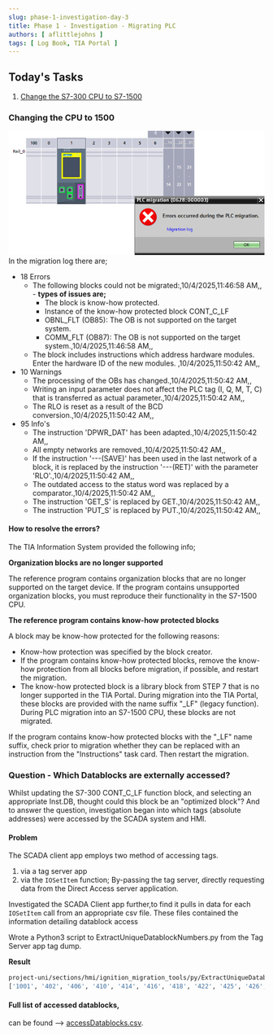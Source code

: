 ```yaml
---
slug: phase-1-investigation-day-3
title: Phase 1 - Investigation - Migrating PLC
authors: [ aflittlejohns ]
tags: [ Log Book, TIA Portal ]
---
```


## Today's Tasks
1. [Change the S7-300 CPU to S7-1500 ](https://github.com/pfAuto/project-uni/issues/15)
<!-- truncate -->

### Changing the CPU to 1500

![img.png](img.png)
In the migration log there are;
- 18 Errors
  - The following blocks could not be migrated:,10/4/2025,11:46:58 AM,, - **types of issues are;**
    - The block is know-how protected.
    - Instance of the know-how protected block CONT_C_LF
    - OBNL_FLT (OB85): The OB is not supported on the target system.
    - COMM_FLT (OB87): The OB is not supported on the target system.,10/4/2025,11:46:58 AM,,
  - The block includes instructions which address hardware modules. Enter the hardware ID of the new modules. ,10/4/2025,11:50:42 AM,,
- 10 Warnings
  - The processing of the OBs has changed.,10/4/2025,11:50:42 AM,,
  - Writing an input parameter does not affect the PLC tag (I, Q, M, T, C) that is transferred as actual parameter.,10/4/2025,11:50:42 AM,,
  - The RLO is reset as a result of the BCD conversion.,10/4/2025,11:50:42 AM,,
- 95 Info's
  - The instruction 'DPWR_DAT' has been adapted.,10/4/2025,11:50:42 AM,,
  - All empty networks are removed.,10/4/2025,11:50:42 AM,,
  - If the instruction '---(SAVE)' has been used in the last network of a block, it is replaced by the instruction '---(RET)' with the parameter 'RLO'.,10/4/2025,11:50:42 AM,,
  - The outdated access to the status word was replaced by a comparator.,10/4/2025,11:50:42 AM,,
  - The instruction 'GET_S' is replaced by GET.,10/4/2025,11:50:42 AM,,
  - The instruction 'PUT_S' is replaced by PUT.,10/4/2025,11:50:42 AM,,

#### How to resolve the errors?

The TIA Information System provided the following info;

**Organization blocks are no longer supported**

The reference program contains organization blocks that are no longer supported on the target device. If the program 
contains unsupported organization blocks, you must reproduce their functionality in the S7-1500 CPU.



**The reference program contains know-how protected blocks**

A block may be know-how protected for the following reasons:
- Know-how protection was specified by the block creator. 
- If the program contains know-how protected blocks, remove the know-how protection from all blocks before migration, if possible, and restart the migration. 
- The know-how protected block is a library block from STEP 7 that is no longer supported in the TIA Portal. During migration into the TIA Portal, these blocks are provided with the name suffix "_LF" (legacy function). During PLC migration into an S7-1500 CPU, these blocks are not migrated.

If the program contains know-how protected blocks with the "_LF" name suffix, check prior to migration whether they can be replaced with an instruction from the "Instructions" task card. Then restart the migration.

### Question - Which Datablocks are externally accessed?

Whilst updating the S7-300 CONT_C_LF function block, and selecting an appropriate Inst.DB, thought could this block be an 
"optimized block"? And to answer the question, investigation began into which tags (absolute addresses) were accessed by
the SCADA system and HMI.

#### Problem
The SCADA client app employs two method of accessing tags. 
1. via a tag server app
2. via the `IOSetItem` function; By-passing the tag server, directly requesting data from the Direct Access server application.

Investigated the SCADA Client app further,to find it pulls in data for each `IOSetItem` call from an appropriate csv file.
These files contained the information detailing datablock access


Wrote a Python3 script to ExtractUniqueDatablockNumbers.py from the Tag Server app tag dump.

**Result**
```bash
project-uni/sections/hmi/ignition_migration_tools/py/ExtractUniqueDatablockNumbers.py
['1001', '402', '406', '410', '414', '416', '418', '422', '425', '426', '427', '476', '477', '478', '480', '481', '494', '495', '520', '602', '603', '610', '630', '631', '642', '651', '652', '653', '654', '655', '658', '660', '751', '753', '768', '901']
```

#### Full list of accessed datablocks,
can be found --> [accessDatablocks.csv](https://github.com/pfAuto/project-uni/blob/6b99459b18cf50831e924878cd9f16feb02fc9f1/sections/hmi/accessedDatablocks.csv).